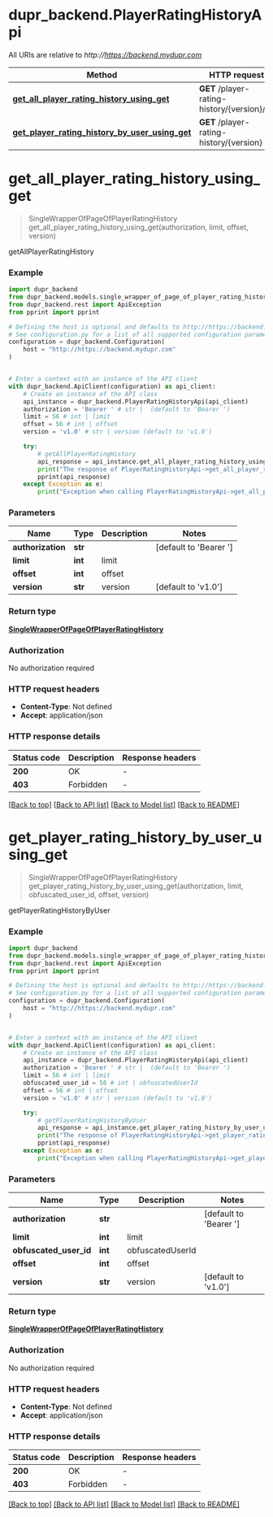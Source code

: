 # dupr_backend.PlayerRatingHistoryApi

All URIs are relative to *http://https://backend.mydupr.com*

Method | HTTP request | Description
------------- | ------------- | -------------
[**get_all_player_rating_history_using_get**](PlayerRatingHistoryApi.md#get_all_player_rating_history_using_get) | **GET** /player-rating-history/{version}/all | getAllPlayerRatingHistory
[**get_player_rating_history_by_user_using_get**](PlayerRatingHistoryApi.md#get_player_rating_history_by_user_using_get) | **GET** /player-rating-history/{version} | getPlayerRatingHistoryByUser


# **get_all_player_rating_history_using_get**
> SingleWrapperOfPageOfPlayerRatingHistory get_all_player_rating_history_using_get(authorization, limit, offset, version)

getAllPlayerRatingHistory

### Example


```python
import dupr_backend
from dupr_backend.models.single_wrapper_of_page_of_player_rating_history import SingleWrapperOfPageOfPlayerRatingHistory
from dupr_backend.rest import ApiException
from pprint import pprint

# Defining the host is optional and defaults to http://https://backend.mydupr.com
# See configuration.py for a list of all supported configuration parameters.
configuration = dupr_backend.Configuration(
    host = "http://https://backend.mydupr.com"
)


# Enter a context with an instance of the API client
with dupr_backend.ApiClient(configuration) as api_client:
    # Create an instance of the API class
    api_instance = dupr_backend.PlayerRatingHistoryApi(api_client)
    authorization = 'Bearer ' # str |  (default to 'Bearer ')
    limit = 56 # int | limit
    offset = 56 # int | offset
    version = 'v1.0' # str | version (default to 'v1.0')

    try:
        # getAllPlayerRatingHistory
        api_response = api_instance.get_all_player_rating_history_using_get(authorization, limit, offset, version)
        print("The response of PlayerRatingHistoryApi->get_all_player_rating_history_using_get:\n")
        pprint(api_response)
    except Exception as e:
        print("Exception when calling PlayerRatingHistoryApi->get_all_player_rating_history_using_get: %s\n" % e)
```



### Parameters


Name | Type | Description  | Notes
------------- | ------------- | ------------- | -------------
 **authorization** | **str**|  | [default to &#39;Bearer &#39;]
 **limit** | **int**| limit | 
 **offset** | **int**| offset | 
 **version** | **str**| version | [default to &#39;v1.0&#39;]

### Return type

[**SingleWrapperOfPageOfPlayerRatingHistory**](SingleWrapperOfPageOfPlayerRatingHistory.md)

### Authorization

No authorization required

### HTTP request headers

 - **Content-Type**: Not defined
 - **Accept**: application/json

### HTTP response details

| Status code | Description | Response headers |
|-------------|-------------|------------------|
**200** | OK |  -  |
**403** | Forbidden |  -  |

[[Back to top]](#) [[Back to API list]](../README.md#documentation-for-api-endpoints) [[Back to Model list]](../README.md#documentation-for-models) [[Back to README]](../README.md)

# **get_player_rating_history_by_user_using_get**
> SingleWrapperOfPageOfPlayerRatingHistory get_player_rating_history_by_user_using_get(authorization, limit, obfuscated_user_id, offset, version)

getPlayerRatingHistoryByUser

### Example


```python
import dupr_backend
from dupr_backend.models.single_wrapper_of_page_of_player_rating_history import SingleWrapperOfPageOfPlayerRatingHistory
from dupr_backend.rest import ApiException
from pprint import pprint

# Defining the host is optional and defaults to http://https://backend.mydupr.com
# See configuration.py for a list of all supported configuration parameters.
configuration = dupr_backend.Configuration(
    host = "http://https://backend.mydupr.com"
)


# Enter a context with an instance of the API client
with dupr_backend.ApiClient(configuration) as api_client:
    # Create an instance of the API class
    api_instance = dupr_backend.PlayerRatingHistoryApi(api_client)
    authorization = 'Bearer ' # str |  (default to 'Bearer ')
    limit = 56 # int | limit
    obfuscated_user_id = 56 # int | obfuscatedUserId
    offset = 56 # int | offset
    version = 'v1.0' # str | version (default to 'v1.0')

    try:
        # getPlayerRatingHistoryByUser
        api_response = api_instance.get_player_rating_history_by_user_using_get(authorization, limit, obfuscated_user_id, offset, version)
        print("The response of PlayerRatingHistoryApi->get_player_rating_history_by_user_using_get:\n")
        pprint(api_response)
    except Exception as e:
        print("Exception when calling PlayerRatingHistoryApi->get_player_rating_history_by_user_using_get: %s\n" % e)
```



### Parameters


Name | Type | Description  | Notes
------------- | ------------- | ------------- | -------------
 **authorization** | **str**|  | [default to &#39;Bearer &#39;]
 **limit** | **int**| limit | 
 **obfuscated_user_id** | **int**| obfuscatedUserId | 
 **offset** | **int**| offset | 
 **version** | **str**| version | [default to &#39;v1.0&#39;]

### Return type

[**SingleWrapperOfPageOfPlayerRatingHistory**](SingleWrapperOfPageOfPlayerRatingHistory.md)

### Authorization

No authorization required

### HTTP request headers

 - **Content-Type**: Not defined
 - **Accept**: application/json

### HTTP response details

| Status code | Description | Response headers |
|-------------|-------------|------------------|
**200** | OK |  -  |
**403** | Forbidden |  -  |

[[Back to top]](#) [[Back to API list]](../README.md#documentation-for-api-endpoints) [[Back to Model list]](../README.md#documentation-for-models) [[Back to README]](../README.md)

